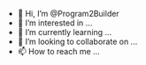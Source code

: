 - 👋 Hi, I’m @Program2Builder
- 👀 I’m interested in ...
- 🌱 I’m currently learning ...
- 💞️ I’m looking to collaborate on ...
- 📫 How to reach me ...

<!---
Program2Builder/Program2Builder is a ✨ special ✨ repository because its `README.md` (this file) appears on your GitHub profile.
You can click the Preview link to take a look at your changes.
--->
